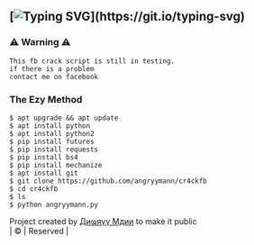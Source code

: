 ## [![Typing SVG](https://readme-typing-svg.herokuapp.com?font=Rockstar-ExtraBold&color=F33A6A&lines=WELCOME+TO+CR4CK+FB+BY+ANGRY+MANN;)](https://git.io/typing-svg)

### ⚠ Warning ⚠

```
This fb crack script is still in testing. 
if there is a problem
contact me on facebook
```
### The Ezy Method
```INSTALASION
$ apt upgrade && apt update
$ apt install python
$ apt install python2
$ pip install futures
$ pip install requests
$ pip install bs4
$ pip install mechanize
$ apt install git
$ git clone https://github.com/angryymann/cr4ckfb
$ cd cr4ckfb
$ ls
$ python angryymann.py
```
Project created by <a href="https://www.facebook.com/profile.php?id=100078689373767">Диҩяүү Мдии</a> to make it public
    <br>
       | © |
        Reserved |
    <br> 
</p>
